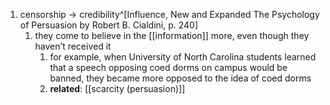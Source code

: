 1. censorship → credibility^[Influence, New and Expanded The Psychology of Persuasion by Robert B. Cialdini, p. 240]
	1. they come to believe in the [[information]] more, even though they haven’t received it
		1. for example, when University of North Carolina students learned that a speech opposing coed dorms on campus would be banned, they became more opposed to the idea of coed dorms
		2. **related**: [[scarcity (persuasion)]]